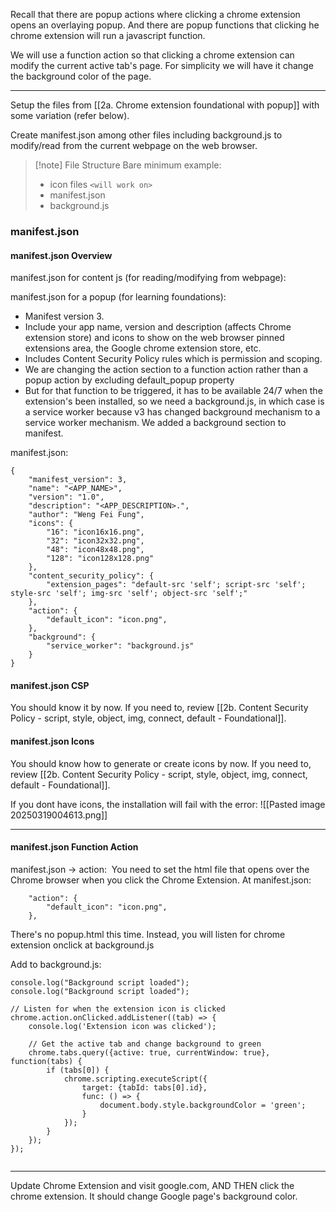 Recall that there are popup actions where clicking a chrome extension opens an overlaying popup. And there are popup functions that clicking he chrome extension will run a javascript function.

We will use a function action so that clicking a chrome extension can modify the current active tab's page. For simplicity we will have it change the background color of the page.


---

Setup the files from [[2a. Chrome extension foundational with popup]] with some variation (refer below).

Create manifest.json among other files including background.js to modify/read from the current webpage on the web browser.

>[!note] File Structure
>Bare minimum example:
>- icon files `<will work on>`
>- manifest.json
>- background.js
> 
### manifest.json

#### manifest.json Overview

manifest.json for content js (for reading/modifying from webpage):

manifest.json for a popup (for learning foundations):
- Manifest version 3.
- Include your app name, version and description (affects Chrome extension store) and icons to show on the web browser pinned extensions area, the Google chrome extension store, etc.
- Includes Content Security Policy rules which is permission and scoping.
- We are changing the action section to a function action rather than a popup action by excluding default_popup property
- But for that function to be triggered, it has to be available 24/7 when the extension's been installed, so we need a background.js, in which case is a service worker because v3 has changed background mechanism to a service worker mechanism. We added a background section to manifest.

manifest.json:
```
{  
    "manifest_version": 3,  
    "name": "<APP_NAME>",  
    "version": "1.0",  
    "description": "<APP_DESCRIPTION>.",  
    "author": "Weng Fei Fung",
    "icons": {  
        "16": "icon16x16.png",  
        "32": "icon32x32.png",  
        "48": "icon48x48.png",  
        "128": "icon128x128.png"  
    },
    "content_security_policy": {  
        "extension_pages": "default-src 'self'; script-src 'self'; style-src 'self'; img-src 'self'; object-src 'self';"
    },
    "action": {  
        "default_icon": "icon.png",
    },
    "background": {
	    "service_worker": "background.js"
    }
}
```
#### manifest.json CSP

You should know it by now. If you need to, review [[2b. Content Security Policy - script, style, object, img, connect, default - Foundational]].

#### manifest.json Icons

You should know how to generate or create icons by now. If you need to, review [[2b. Content Security Policy - script, style, object, img, connect, default - Foundational]]. 

If you dont have icons, the installation will fail with the error:
![[Pasted image 20250319004613.png]]

---
#### manifest.json Function Action

manifest.json → action: 
You need to set the html file that opens over the Chrome browser when you click the Chrome Extension. At manifest.json:

```
    "action": {  
        "default_icon": "icon.png",
    },
```

There's no popup.html this time. Instead, you will listen for chrome extension onclick at background.js

Add to background.js:
```
console.log("Background script loaded");
console.log("Background script loaded");

// Listen for when the extension icon is clicked
chrome.action.onClicked.addListener((tab) => {
    console.log('Extension icon was clicked');

    // Get the active tab and change background to green
    chrome.tabs.query({active: true, currentWindow: true}, function(tabs) {
        if (tabs[0]) {
            chrome.scripting.executeScript({
                target: {tabId: tabs[0].id},
                func: () => {
                    document.body.style.backgroundColor = 'green';
                }
            });
        }
    });
});


```

---

Update Chrome Extension and visit google.com, AND THEN click the chrome extension. It should change Google page's background color.
